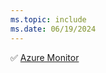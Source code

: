 ```yaml
---
ms.topic: include
ms.date: 06/19/2024
---
```

:white_check_mark: [Azure Monitor](../../docs-navigation.md#applies-to-products)